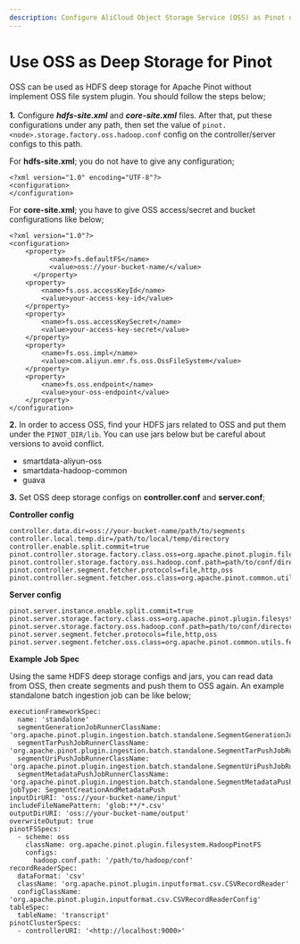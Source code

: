 ```yaml
---
description: Configure AliCloud Object Storage Service (OSS) as Pinot deep storage
---
```


# Use OSS as Deep Storage for Pinot

OSS can be used as HDFS deep storage for Apache Pinot without implement OSS file system plugin. You should follow the steps below;\
\
**1.** Configure _**hdfs-site.xml**_ and _**core-site.xml**_ files. After that, put these configurations under any path, then set the value of `pinot.<node>.storage.factory.oss.hadoop.conf` config on the controller/server configs to this path.

For **hdfs-site.xml**; you do not have to give any configuration;

```
<?xml version="1.0" encoding="UTF-8"?>
<configuration>
</configuration>
```

For **core-site.xml**; you have to give OSS access/secret and bucket configurations like below;

```
<?xml version="1.0"?>
<configuration>
    <property>
	      <name>fs.defaultFS</name>
	      <value>oss://your-bucket-name/</value>
	  </property>
    <property>
        <name>fs.oss.accessKeyId</name>
        <value>your-access-key-id</value>
    </property>
    <property>
        <name>fs.oss.accessKeySecret</name>
        <value>your-access-key-secret</value>
    </property>
    <property>
        <name>fs.oss.impl</name>
        <value>com.aliyun.emr.fs.oss.OssFileSystem</value>
    </property>
    <property>
        <name>fs.oss.endpoint</name>
        <value>your-oss-endpoint</value>
    </property>
</configuration>
```

**2.** In order to access OSS, find your HDFS jars related to OSS and put them under the `PINOT_DIR/lib`. You can use jars below but be careful about versions to avoid conflict.

* smartdata-aliyun-oss&#x20;
* smartdata-hadoop-common
* guava

**3.** Set OSS deep storage configs on **controller.conf** and **server.conf**;

**Controller config**

```
controller.data.dir=oss://your-bucket-name/path/to/segments
controller.local.temp.dir=/path/to/local/temp/directory
controller.enable.split.commit=true
pinot.controller.storage.factory.class.oss=org.apache.pinot.plugin.filesystem.HadoopPinotFS
pinot.controller.storage.factory.oss.hadoop.conf.path=path/to/conf/directory/
pinot.controller.segment.fetcher.protocols=file,http,oss
pinot.controller.segment.fetcher.oss.class=org.apache.pinot.common.utils.fetcher.PinotFSSegmentFetcher
```

**Server config**

```
pinot.server.instance.enable.split.commit=true
pinot.server.storage.factory.class.oss=org.apache.pinot.plugin.filesystem.HadoopPinotFS
pinot.server.storage.factory.oss.hadoop.conf.path=path/to/conf/directory/
pinot.server.segment.fetcher.protocols=file,http,oss
pinot.server.segment.fetcher.oss.class=org.apache.pinot.common.utils.fetcher.PinotFSSegmentFetcher
```

**Example Job Spec**

Using the same HDFS deep storage configs and jars, you can read data from OSS, then create segments and push them to OSS again. An example standalone batch ingestion job can be like below;

```
executionFrameworkSpec:
  name: 'standalone'
  segmentGenerationJobRunnerClassName: 'org.apache.pinot.plugin.ingestion.batch.standalone.SegmentGenerationJobRunner'
  segmentTarPushJobRunnerClassName: 'org.apache.pinot.plugin.ingestion.batch.standalone.SegmentTarPushJobRunner'
  segmentUriPushJobRunnerClassName: 'org.apache.pinot.plugin.ingestion.batch.standalone.SegmentUriPushJobRunner'
  segmentMetadataPushJobRunnerClassName: 'org.apache.pinot.plugin.ingestion.batch.standalone.SegmentMetadataPushJobRunner'
jobType: SegmentCreationAndMetadataPush
inputDirURI: 'oss://your-bucket-name/input'
includeFileNamePattern: 'glob:**/*.csv'
outputDirURI: 'oss://your-bucket-name/output'
overwriteOutput: true
pinotFSSpecs:
  - scheme: oss
    className: org.apache.pinot.plugin.filesystem.HadoopPinotFS
    configs:
      hadoop.conf.path: '/path/to/hadoop/conf'
recordReaderSpec:
  dataFormat: 'csv'
  className: 'org.apache.pinot.plugin.inputformat.csv.CSVRecordReader'
  configClassName: 'org.apache.pinot.plugin.inputformat.csv.CSVRecordReaderConfig'
tableSpec:
  tableName: 'transcript'
pinotClusterSpecs:
  - controllerURI: '<http://localhost:9000>'

```
